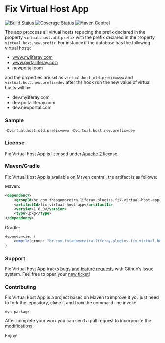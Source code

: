 Fix Virtual Host App
==========
[![Build Status](https://travis-ci.org/tmoreira2020/fix-virtual-host-app.svg?branch=master)](https://travis-ci.org/tmoreira2020/fix-virtual-host-app)
[![Coverage Status](https://coveralls.io/repos/tmoreira2020/fix-virtual-host-app/badge.svg?branch=master)](https://coveralls.io/r/tmoreira2020/fix-virtual-host-app?branch=master)
[![Maven Central](https://maven-badges.herokuapp.com/maven-central/br.com.thiagomoreira.liferay.plugins.fix-virtual-host-app/fix-virtual-host-app/badge.svg)](https://maven-badges.herokuapp.com/maven-central/br.com.thiagomoreira.liferay.plugins.fix-virtual-host-app/fix-virtual-host-app)

The app proccess all virtual hosts replacing the prefix declared in the property `virtual.host.old.prefix` with the prefix declared in the property `virtual.host.new.prefix`. For instance if the database has the following virtual hosts:
  * www.myliferay.com
  * www.portalliferay.com
  * newportal.com

and the properties are set as `virtual.host.old.prefix=www` and `virtual.host.new.prefix=dev` after the hook run the new value of virtual hosts will be:
  * dev.myliferay.com
  * dev.portalliferay.com
  * dev.newportal.com

### Sample

```shell
-Dvirtual.host.old.prefix=www -Dvirtual.host.new.prefix=dev
```

### License

Fix Virtual Host App is licensed under [Apache 2](http://www.apache.org/licenses/LICENSE-2.0) license.

### Maven/Gradle

Fix Virtual Host App is available on Maven central, the artifact is as follows:

Maven:

```xml
<dependency>
    <groupId>br.com.thiagomoreira.liferay.plugins.fix-virtual-host-app</groupId>
    <artifactId>fix-virtual-host-app</artifactId>
    <version>1.0.0</version>
    <type>lpkg</type>
</dependency>
```
Gradle:

```groovy
dependencies {
    compile(group: "br.com.thiagomoreira.liferay.plugins.fix-virtual-host-app", name: "fix-virtual-host-app", version: "1.0.0", type: "lpkg");
}
```
### Support
Fix Virtual Host App tracks [bugs and feature requests](https://github.com/tmoreira2020/fix-virtual-host-app/issues) with Github's issue system. Feel free to open your [new ticket](https://github.com/tmoreira2020/fix-virtual-host-app/issues/new)!

### Contributing

Fix Virtual Host App is a project based on Maven to improve it you just need to fork the repository, clone it and from the command line invoke

```shell
mvn package
```
After complete your work you can send a pull request to incorporate the modifications.

Enjoy!
